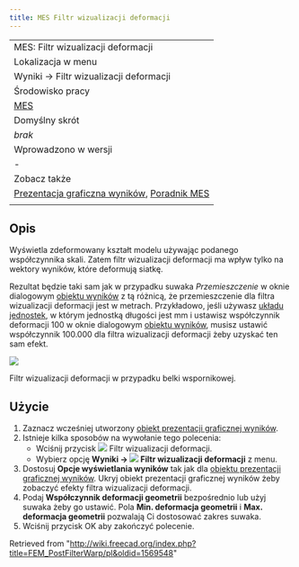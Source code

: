 ```yaml
---
title: MES Filtr wizualizacji deformacji
---
```


|                                                                                                                                                     |
| --------------------------------------------------------------------------------------------------------------------------------------------------- |
| MES: Filtr wizualizacji deformacji                                                                                                                  |
| Lokalizacja w menu                                                                                                                                  |
| Wyniki → Filtr wizualizacji deformacji                                                                                                              |
| Środowisko pracy                                                                                                                                    |
| [MES](/FEM_Workbench/pl "FEM Workbench/pl")                                                                                                         |
| Domyślny skrót                                                                                                                                      |
| _brak_                                                                                                                                              |
| Wprowadzono w wersji                                                                                                                                |
| -                                                                                                                                                   |
| Zobacz także                                                                                                                                        |
| [Prezentacja graficzna wyników](/FEM_PostPipelineFromResult/pl "FEM PostPipelineFromResult/pl"), [Poradnik MES](/FEM_tutorial/pl "FEM tutorial/pl") |
|                                                                                                                                                     |

## Opis

Wyświetla zdeformowany kształt modelu używając podanego współczynnika skali. Zatem filtr wizualizacji deformacji ma wpływ tylko na wektory wyników, które deformują siatkę.

Rezultat będzie taki sam jak w przypadku suwaka _Przemieszczenie_ w oknie dialogowym [obiektu wyników](/FEM_ResultShow/pl "FEM ResultShow/pl") z tą różnicą, że przemieszczenie dla filtra wizualizacji deformacji jest w metrach. Przykładowo, jeśli używasz [układu jednostek](/Preferences_Editor/pl#Jednostki "Preferences Editor/pl"), w którym jednostką długości jest mm i ustawisz współczynnik deformacji 100 w oknie dialogowym [obiektu wyników](/FEM_ResultShow/pl "FEM ResultShow/pl"), musisz ustawić współczynnik 100.000 dla filtra wizualizacji deformacji żeby uzyskać ten sam efekt.

![](/images/FEM_Warp-Filter-Example.gif)

Filtr wizualizacji deformacji w przypadku belki wspornikowej.

## Użycie

1. Zaznacz wcześniej utworzony [obiekt prezentacji graficznej wyników](/FEM_PostPipelineFromResult/pl "FEM PostPipelineFromResult/pl").
2. Istnieje kilka sposobów na wywołanie tego polecenia:
   - Wciśnij przycisk ![](/images/FEM_PostFilterWarp.svg) Filtr wizualizacji deformacji.
   - Wybierz opcję **Wyniki → ![](/images/FEM_PostFilterWarp.svg) Filtr wizualizacji deformacji** z menu.
3. Dostosuj **Opcje wyświetlania wyników** tak jak dla [obiektu prezentacji graficznej wyników](/FEM_PostPipelineFromResult/pl "FEM PostPipelineFromResult/pl"). Ukryj obiekt prezentacji graficznej wyników żeby zobaczyć efekty filtra wizualizacji deformacji.
4. Podaj **Współczynnik deformacji geometrii** bezpośrednio lub użyj suwaka żeby go ustawić. Pola **Min. deformacja geometrii** i **Max. deformacja geometrii** pozwalają Ci dostosować zakres suwaka.
5. Wciśnij przycisk OK aby zakończyć polecenie.

Retrieved from "<http://wiki.freecad.org/index.php?title=FEM_PostFilterWarp/pl&oldid=1569548>"
